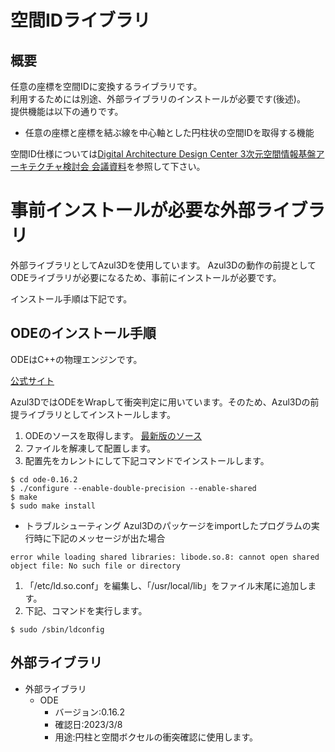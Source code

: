 # 空間IDライブラリ

## 概要
任意の座標を空間IDに変換するライブラリです。 \
利用するためには別途、外部ライブラリのインストールが必要です(後述)。 \
提供機能は以下の通りです。
  - 任意の座標と座標を結ぶ線を中心軸とした円柱状の空間IDを取得する機能
  
空間ID仕様については[Digital Architecture Design Center 3次元空間情報基盤アーキテクチャ検討会 会議資料](https://www.ipa.go.jp/dadc/architecture/pdf/pj_report_3dspatialinfo_doc-appendix_202212_1.pdf)を参照して下さい。


# 事前インストールが必要な外部ライブラリ
外部ライブラリとしてAzul3Dを使用しています。
Azul3Dの動作の前提としてODEライブラリが必要になるため、事前にインストールが必要です。

インストール手順は下記です。

## ODEのインストール手順
ODEはC++の物理エンジンです。

[公式サイト](http://www.ode.org/)

Azul3DではODEをWrapして衝突判定に用いています。そのため、Azul3Dの前提ライブラリとしてインストールします。

1. ODEのソースを取得します。
[最新版のソース](https://bitbucket.org/odedevs/ode/downloads/ode-0.16.2.tar.gz)
1. ファイルを解凍して配置します。
1. 配置先をカレントにして下記コマンドでインストールします。
```
$ cd ode-0.16.2
$ ./configure --enable-double-precision --enable-shared
$ make
$ sudo make install
```
 - トラブルシューティング
Azul3Dのパッケージをimportしたプログラムの実行時に下記のメッセージが出た場合
```
error while loading shared libraries: libode.so.8: cannot open shared object file: No such file or directory
```
1. 「/etc/ld.so.conf」を編集し、「/usr/local/lib」をファイル末尾に追加します。
2. 下記、コマンドを実行します。
```
$ sudo /sbin/ldconfig
```


## 外部ライブラリ
- 外部ライブラリ
  - ODE
    - バージョン:0.16.2
    - 確認日:2023/3/8
    - 用途:円柱と空間ボクセルの衝突確認に使用します。
